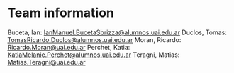 # Team information
Buceta, Ian: IanManuel.BucetaSbrizza@alumnos.uai.edu.ar
Duclos, Tomas: TomasRicardo.Duclos@alumnos.uai.edu.ar 
Moran, Ricardo: Ricardo.Moran@uai.edu.ar 
Perchet, Katia: KatiaMelanie.Perchet@alumnos.uai.edu.ar
Teragni, Matias: Matias.Teragni@uai.edu.ar
